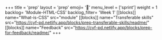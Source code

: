 +++
title = 'prep'
layout = 'prep'
emoji= '📝'
menu_level = ['sprint']
weight = 1
backlog= 'Module-HTML-CSS'
backlog_filter= 'Week 1'
[[blocks]]
name="What-is-CSS"
src="module"
[[blocks]]
name="Transferable skills"
src="https://cyf-pd.netlify.app/blocks/prep-transferable-skills/readme/"
[[blocks]]
name="Feedback"
src="https://cyf-pd.netlify.app/blocks/prep-for-feedback/readme/"
+++
